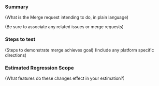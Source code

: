 ### Summary

(What is the Merge request intending to do, in plain language)

(Be sure to associate any related issues or merge requests)

### Steps to test

(Steps to demonstrate merge achieves goal)
(Include any platform specific directions)

### Estimated Regression Scope

(What features do these changes effect in your estimation?)

